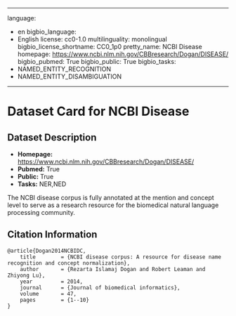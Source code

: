 
---
language: 
- en
bigbio_language: 
- English
license: cc0-1.0
multilinguality: monolingual
bigbio_license_shortname: CC0_1p0
pretty_name: NCBI Disease
homepage: https://www.ncbi.nlm.nih.gov/CBBresearch/Dogan/DISEASE/
bigbio_pubmed: True
bigbio_public: True
bigbio_tasks: 
- NAMED_ENTITY_RECOGNITION
- NAMED_ENTITY_DISAMBIGUATION
---


# Dataset Card for NCBI Disease

## Dataset Description

- **Homepage:** https://www.ncbi.nlm.nih.gov/CBBresearch/Dogan/DISEASE/
- **Pubmed:** True
- **Public:** True
- **Tasks:** NER,NED


The NCBI disease corpus is fully annotated at the mention and concept level to serve as a research
resource for the biomedical natural language processing community.



## Citation Information

```
@article{Dogan2014NCBIDC,
    title        = {NCBI disease corpus: A resource for disease name recognition and concept normalization},
    author       = {Rezarta Islamaj Dogan and Robert Leaman and Zhiyong Lu},
    year         = 2014,
    journal      = {Journal of biomedical informatics},
    volume       = 47,
    pages        = {1--10}
}

```
